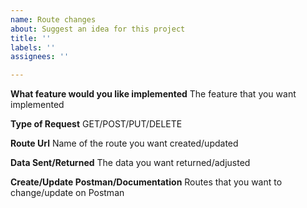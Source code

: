 ```yaml
---
name: Route changes
about: Suggest an idea for this project
title: ''
labels: ''
assignees: ''

---
```


**What feature would you like implemented**
The feature that you want implemented

**Type of Request**
GET/POST/PUT/DELETE

**Route Url**
Name of the route you want created/updated

**Data Sent/Returned**
The data you want returned/adjusted

**Create/Update Postman/Documentation**
Routes that you want to change/update on Postman
